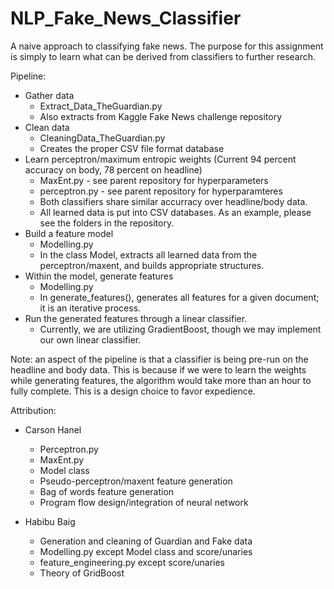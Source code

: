 # NLP_Fake_News_Classifier
A naive approach to classifying fake news. The purpose for this assignment is simply to learn what can be derived from classifiers to further research.


Pipeline:
  - Gather data
    - Extract_Data_TheGuardian.py
    - Also extracts from Kaggle Fake News challenge repository
  - Clean data
    - CleaningData_TheGuardian.py
    - Creates the proper CSV file format database
  - Learn perceptron/maximum entropic weights (Current 94 percent accuracy on body, 78 percent on headline)
    - MaxEnt.py     - see parent repository for hyperparameters
    - perceptron.py - see parent repository for hyperparamteres
    - Both classifiers share similar accurracy over headline/body data.
    - All learned data is put into CSV databases. As an example, please see the folders in the repository.
  - Build a feature model
    - Modelling.py
    - In the class Model, extracts all learned data from the perceptron/maxent, and builds appropriate structures.
  - Within the model, generate features
    - Modelling.py
    - In generate_features(), generates all features for a given document; it is an iterative process.
  - Run the generated features through a linear classifier.
    - Currently, we are utilizing GradientBoost, though we may implement our own linear classifier.

Note: an aspect of the pipeline is that a classifier is being pre-run on the headline and body data.
      This is because if we were to learn the weights while generating features, the algorithm would
      take more than an hour to fully complete. This is a design choice to favor expedience.
      
Attribution:
  - Carson Hanel
    - Perceptron.py
    - MaxEnt.py
    - Model class
    - Pseudo-perceptron/maxent feature generation
    - Bag of words feature generation
    - Program flow design/integration of neural network
    
  - Habibu Baig
    - Generation and cleaning of Guardian and Fake data
    - Modelling.py except Model class and score/unaries
    - feature_engineering.py except score/unaries
    - Theory of GridBoost
